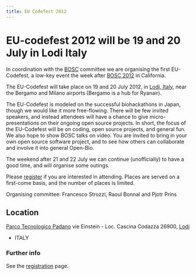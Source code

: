 ```yaml
---
title: EU Codefest 2012
---
```


EU-codefest 2012 will be 19 and 20 July in Lodi Italy
=====================================================

In coordination with the [BOSC](BOSC "wikilink") committee we are
organising the first EU-Codefest, a low-key event the week after [BOSC
2012](BOSC_2012 "wikilink") in California.

The EU-Codefest will take place on 19 and 20 July 2012, in [Lodi,
Italy](http://www.openstreetmap.org/?lat=45.31&lon=9.508&zoom=10&layers=M),
near the Bergamo and Milano airports (Bergamo is a hub for Ryanair).

The EU-Codefest is modeled on the successful biohackathons in Japan,
though we would like it more free-flowing. There will be few invited
speakers, and instead attendees will have a chance to give
micro-presentations on their ongoing open source projects. In short, the
focus of the EU-Codefest will be on coding, open source projects, and
general fun. We also hope to show BOSC talks on video. You are invited
to bring in your own open source software project, and to see how others
can collaborate and involve it into general Open-Bio.

The weekend after 21 and 22 July we can continue (unofficially) to have
a good time, and will organise some outings.

Please [register](http://tecnoparco.org/codefest) if you are interested
in attending. Places are served on a first-come basis, and the number of
places is limited.

Organising committee: Francesco Strozzi, Raoul Bonnal and Pjotr Prins

Location
--------

[Parco Tecnologico Padano](http://www.tecnoparco.org/) vie Einstein -
Loc. Cascina Codazza 26900,
[Lodi](http://www.openstreetmap.org/?lat=45.31&lon=9.508&zoom=10&layers=M)
- ITALY

### Further info

See the [registration](http://tecnoparco.org/codefest) page.
